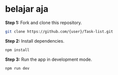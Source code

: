 # belajar aja

**Step 1:** Fork and clone this repository.

```bash
git clone https://github.com/{user}/Task-list.git
```

**Step 2:** Install dependencies.

```bash
npm install
```

**Step 3:** Run the app in development mode.

```bash
npm run dev
```
